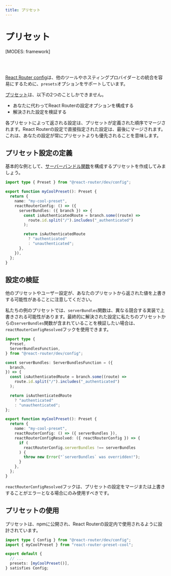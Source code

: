 ```yaml
---
title: プリセット
---
```


# プリセット

[MODES: framework]

<br/>
<br/>

[React Router config][react-router-config]は、他のツールやホスティングプロバイダーとの統合を容易にするために、`presets`オプションをサポートしています。

[プリセット][preset-type]は、以下の2つのことしかできません。

- あなたに代わってReact Routerの設定オプションを構成する
- 解決された設定を検証する

各プリセットによって返される設定は、プリセットが定義された順序でマージされます。React Routerの設定で直接指定された設定は、最後にマージされます。これは、あなたの設定が常にプリセットよりも優先されることを意味します。

## プリセット設定の定義

基本的な例として、[サーバーバンドル関数][server-bundles]を構成するプリセットを作成してみましょう。

```ts filename=my-cool-preset.ts
import type { Preset } from "@react-router/dev/config";

export function myCoolPreset(): Preset {
  return {
    name: "my-cool-preset",
    reactRouterConfig: () => ({
      serverBundles: ({ branch }) => {
        const isAuthenticatedRoute = branch.some((route) =>
          route.id.split("/").includes("_authenticated")
        );

        return isAuthenticatedRoute
          ? "authenticated"
          : "unauthenticated";
      },
    }),
  };
}
```

## 設定の検証

他のプリセットやユーザー設定が、あなたのプリセットから返された値を上書きする可能性があることに注意してください。

私たちの例のプリセットでは、`serverBundles`関数は、異なる競合する実装で上書きされる可能性があります。最終的に解決された設定に私たちのプリセットからの`serverBundles`関数が含まれていることを検証したい場合は、`reactRouterConfigResolved`フックを使用できます。

```ts filename=my-cool-preset.ts lines=[22-27]
import type {
  Preset,
  ServerBundlesFunction,
} from "@react-router/dev/config";

const serverBundles: ServerBundlesFunction = ({
  branch,
}) => {
  const isAuthenticatedRoute = branch.some((route) =>
    route.id.split("/").includes("_authenticated")
  );

  return isAuthenticatedRoute
    ? "authenticated"
    : "unauthenticated";
};

export function myCoolPreset(): Preset {
  return {
    name: "my-cool-preset",
    reactRouterConfig: () => ({ serverBundles }),
    reactRouterConfigResolved: ({ reactRouterConfig }) => {
      if (
        reactRouterConfig.serverBundles !== serverBundles
      ) {
        throw new Error("`serverBundles` was overridden!");
      }
    },
  };
}
```

`reactRouterConfigResolved`フックは、プリセットの設定をマージまたは上書きすることがエラーとなる場合にのみ使用すべきです。

## プリセットの使用

プリセットは、npmに公開され、React Routerの設定内で使用されるように設計されています。

```ts filename=react-router.config.ts lines=[6]
import type { Config } from "@react-router/dev/config";
import { myCoolPreset } from "react-router-preset-cool";

export default {
  // ...
  presets: [myCoolPreset()],
} satisfies Config;
```

[react-router-config]: https://api.reactrouter.com/v7/types/_react_router_dev.config.Config.html
[preset-type]: https://api.reactrouter.com/v7/types/_react_router_dev.config.Preset.html
[server-bundles]: ./server-bundles